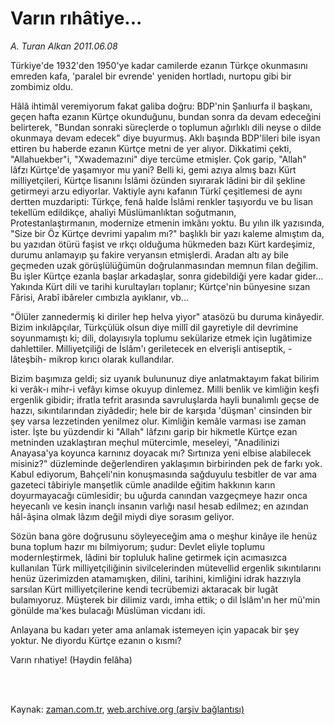 # Varın rıhâtiye...

*A. Turan Alkan 2011.06.08*

<td class="columnist-detail">
<p>Türkiye'de 1932'den 1950'ye kadar camilerde ezanın Türkçe okunmasını emreden kafa, 'paralel bir evrende' yeniden hortladı, nurtopu gibi bir zombimiz oldu.</p>
<p>
<div id="haberMetinDiv">
<p>Hâlâ ihtimâl veremiyorum fakat galiba doğru: BDP'nin Şanlıurfa il başkanı, geçen hafta ezanın Kürtçe okunduğunu, bundan sonra da devam edeceğini belirterek, "Bundan sonraki süreçlerde o toplumun ağırlıklı dili neyse o dilde okunmaya devam edecek" diye buyurmuş. Aklı başında BDP'lileri bile isyan ettiren bu haberde ezanın Kürtçe metni de yer alıyor. Dikkatimi çekti, "Allahuekber"i, "Xwademazıni" diye tercüme etmişler. Çok garip, "Allah" lâfzı Kürtçe'de yaşamıyor mu yani? Belli ki, gemi azıya almış bazı Kürt milliyetçileri, Kürtçe lisanını İslâmi özünden sıyırarak lâdini bir dil şekline getirmeyi arzu ediyorlar. Vaktiyle aynı kafanın Türkî çeşitlemesi de aynı dertten muzdaripti: Türkçe, fenâ halde İslâmi renkler taşıyordu ve bu lisan tekellüm edildikçe, ahaliyi Müslümanlıktan soğutmanın, Protestanlaştırmanın, modernize etmenin imkânı yoktu. Bu yılın ilk yazısında, "Size bir Öz Kürtçe devrimi yapalım mı?" başlıklı bir yazı kaleme almıştım da, bu yazıdan ötürü faşist ve ırkçı olduğuma hükmeden bazı Kürt kardeşimiz, durumu anlamayıp şu fakire veryansın etmişlerdi. Aradan altı ay bile geçmeden uzak görüşlülüğümün doğrulanmasından memnun filan değilim. Bu işler Kürtçe ezanla başlar arkadaşlar, sonra gidebildiği yere kadar gider... Yakında Kürt dili ve tarihi kurultayları toplanır; Kürtçe'nin bünyesine sızan Fârisi, Arabî ibâreler cımbızla ayıklanır, vb...
<p>"Ölüler zannedermiş ki diriler hep helva yiyor" atasözü bu duruma kinâyedir. Bizim inkılâpçılar, Türkçülük olsun diye millî dil gayretiyle dil devrimine soyunmamıştı ki; dili, dolayısıyla toplumu sekülarize etmek için lugâtimize dahlettiler. Milliyetçiliği de İslâm'ı geriletecek en elverişli antiseptik, -lâteşbih- mikrop kırıcı olarak kullandılar.
<p>Bizim başımıza geldi; siz uyanık bulununuz diye anlatmaktayım fakat bilirim ki verâk-ı mihr-i vefâyı kimse okuyup dinlemez. Milli benlik ve kimliğin keşfi ergenlik gibidir; ifratla tefrit arasında savruluşlarda hayli bunalımlı geçse de hazzı, sıkıntılarından ziyâdedir; hele bir de karşıda 'düşman' cinsinden bir şey varsa lezzetinden yenilmez olur. Kimliğin kemâle varması ise zaman ister. İşte bu yüzdendir ki "Allah" lâfzını garip bir hikmetle Kürtçe ezan metninden uzaklaştıran meçhul mütercimle, meseleyi, "Anadilinizi Anayasa'ya koyunca karnınız doyacak mı? Sırtınıza yeni elbise alabilecek misiniz?" düzleminde değerlendiren yaklaşımın birbirinden pek de farkı yok. Kabul ediyorum, Bahçeli'nin konuşmasında sağduyulu tesbitler de var ama gazeteci tâbiriyle manşetlik cümle anadilde eğitim hakkının karın doyurmayacağı cümlesidir; bu uğurda canından vazgeçmeye hazır onca heyecanlı ve kesin inançlı insanın varlığı nasıl hesab edilmez; en azından hâl-âşina olmak lâzım değil miydi diye sorasım geliyor.
<p>Sözün bana göre doğrusunu söyleyeceğim ama o meşhur kinâye ile henüz buna toplum hazır mı bilmiyorum; şudur: Devlet eliyle toplumu modernleştirmek, lâdini bir topluluk haline getirmek için acımasızca kullanılan Türk milliyetçiliğinin sivilcelerinden mütevellid ergenlik sıkıntılarını henüz üzerimizden atamamışken, dilini, tarihini, kimliğini idrak hazzıyla sarsılan Kürt milliyetçilerine kendi tecrübemizi aktaracak bir lugât bulamıyoruz. Müşterek bir dilimiz vardı, imha ettik; o dil İslâm'ın her mü'min gönülde ma'kes bulacağı Müslüman vicdanı idi.
<p>Anlayana bu kadarı yeter ama anlamak istemeyen için yapacak bir şey yoktur. Ne diyordu Kürtçe ezanın o kısmı?
<p>Varın rıhatiye! (Haydin felâha) </p></p></p></p></p></p></div>
</p>


<p><br>
		 </br></p></td>

Kaynak: [zaman.com.tr](http://zaman.com.tr/yazar.do?yazino=1144169), [web.archive.org (arşiv bağlantısı)](http://web.archive.org/web/20110811225441/http://zaman.com.tr:80/yazar.do?yazino=1144169)
